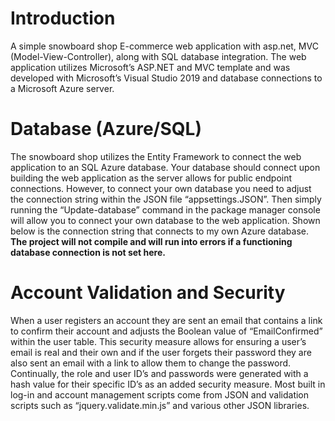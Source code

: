# Introduction
A simple snowboard shop E-commerce web application with asp.net, MVC (Model-View-Controller), along with SQL database integration. The web application utilizes Microsoft’s ASP.NET and MVC template and was developed with Microsoft’s Visual Studio 2019 and database connections to a Microsoft Azure server.

# Database (Azure/SQL)
The snowboard shop utilizes the Entity Framework to connect the web application to an SQL Azure database. Your database should connect upon building the web application as the server allows for public endpoint connections. However, to connect your own database you need to adjust the connection string within the JSON file “appsettings.JSON”. Then simply running the “Update-database” command in the package manager console will allow you to connect your own database to the web application. Shown below is the connection string that connects to my own Azure database. **The project will not compile and will run into errors if a functioning database connection is not set here.**

# Account Validation and Security
When a user registers an account they are sent an email that contains a link to confirm their account and adjusts the Boolean value of “EmailConfirmed” within the user table. This security measure allows for ensuring a user’s email is real and their own and if the user forgets their password they are also sent an email with a link to allow them to change the password.
Continually, the role and user ID’s and passwords were generated with a hash value for their specific ID’s as an added security measure. Most built in log-in and account management scripts come from JSON and validation scripts such as “jquery.validate.min.js” and various other JSON libraries.

